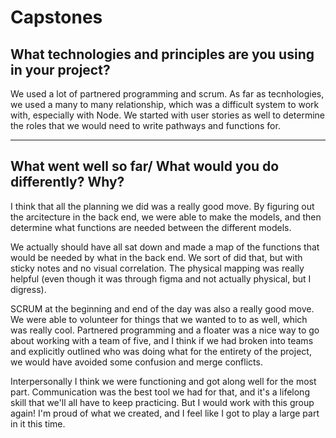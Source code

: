 # Capstones

## What technologies and principles are you using in your project?

We used a lot of partnered programming and scrum. As far as tecnhologies, we used a many to many relationship, which was a difficult system to work with, especially with Node. We started with user stories as well to determine the roles that we would need to write pathways and functions for. 


---

## What went well so far/ What would you do differently? Why?

I think that all the planning we did was a really good move. By figuring out the arcitecture in the back end, we were able to make the models, and then determine what functions are needed between the different models. 

We actually should have all sat down and made a map of the functions that would be needed by what in the back end. We sort of did that, but with sticky notes and no visual correlation. The physical mapping was really helpful (even though it was through figma and not actually physical, but I digress). 

SCRUM at the beginning and end of the day was also a really good move. We were able to volunteer for things that we wanted to to as well, which was really cool. Partnered programming and a floater was a nice way to go about working with a team of five, and I think if we had broken into teams and explicitly outlined who was doing what for the entirety of the project, we would have avoided some confusion and merge conflicts. 

Interpersonally I think we were functioning and got along well for the most part. Communication was the best tool we had for that, and it's a lifelong skill that we'll all have to keep practicing. But I would work with this group again! I'm proud of what we created, and I feel like I got to play a large part in it this time. 



